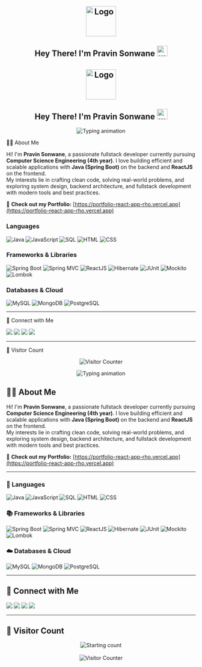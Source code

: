 <h2 align="center">
  <img align="center" height="80px" src="https://user-images.githubusercontent.com/51513908/150689872-eaa21d9a-7c65-4662-938c-26091c09cd70.svg" alt="Logo" /> 
  <br><br>
  Hey There! I'm Pravin Sonwane <img src="https://media.giphy.com/media/hvRJCLFzcasrR4ia7z/giphy.gif" width="28" alt="wave"/>
</h2><h2 align="center">
  <img align="center" height="80px" src="https://user-images.githubusercontent.com/51513908/150689872-eaa21d9a-7c65-4662-938c-26091c09cd70.svg" alt="Logo" /> 
  <br><br>
  Hey There! I'm Pravin Sonwane <img src="https://media.giphy.com/media/hvRJCLFzcasrR4ia7z/giphy.gif" width="28" alt="wave"/>
</h2>

<p align="center">
  <img src="https://readme-typing-svg.herokuapp.com?color=%2336BCF7&size=48&center=true&width=600&height=100&lines=Java+Developer;Spring+Boot+Enthusiast;Fullstack+Engineer;React+Developer;Problem+Solver;Clean+Code+Advocate" alt="Typing animation" />
</p>

👨‍💻 About Me

Hi! I'm **Pravin Sonwane**, a passionate fullstack developer currently pursuing **Computer Science Engineering (4th year)**. I love building efficient and scalable applications with **Java (Spring Boot)** on the backend and **ReactJS** on the frontend.  
My interests lie in crafting clean code, solving real-world problems, and exploring system design, backend architecture, and fullstack development with modern tools and best practices.

🔗 **Check out my Portfolio:** [https://portfolio-react-app-rho.vercel.app](https://portfolio-react-app-rho.vercel.app)

### Languages

<p>
  <img alt="Java" src="https://img.shields.io/badge/Java-007396.svg?logo=java&logoColor=white" />
  <img alt="JavaScript" src="https://img.shields.io/badge/JavaScript-F7DF1E.svg?logo=javascript&logoColor=black" />
  <img alt="SQL" src="https://custom-icon-badges.herokuapp.com/badge/SQL-025E8C.svg?logo=database&logoColor=white" />
  <img alt="HTML" src="https://img.shields.io/badge/HTML-E34F26.svg?logo=html5&logoColor=white" />
  <img alt="CSS" src="https://img.shields.io/badge/CSS-1572B6.svg?logo=css3&logoColor=white" />
</p>

### Frameworks & Libraries

<p>
  <img alt="Spring Boot" src="https://img.shields.io/badge/Spring%20Boot-6DB33F.svg?logo=spring-boot&logoColor=white" />
  <img alt="Spring MVC" src="https://img.shields.io/badge/Spring%20MVC-6DB33F.svg?logo=spring&logoColor=white" />
  <img alt="ReactJS" src="https://img.shields.io/badge/React-61DAFB.svg?logo=react&logoColor=black" />
  <img alt="Hibernate" src="https://img.shields.io/badge/Hibernate-59666C.svg?logo=hibernate&logoColor=white" />
  <img alt="JUnit" src="https://img.shields.io/badge/JUnit-25A162.svg?logo=junit5&logoColor=white" />
  <img alt="Mockito" src="https://img.shields.io/badge/Mockito-4CAF50.svg?logo=java&logoColor=white" />
  <img alt="Lombok" src="https://img.shields.io/badge/Lombok-ED1C24.svg?logo=lombok&logoColor=white" />
</p>

### Databases & Cloud

<p>
  <img alt="MySQL" src="https://img.shields.io/badge/MySQL-00f.svg?logo=mysql&logoColor=white" />
  <img alt="MongoDB" src="https://img.shields.io/badge/MongoDB-47A248.svg?logo=mongodb&logoColor=white" />
  <img alt="PostgreSQL" src="https://img.shields.io/badge/PostgreSQL-336791.svg?logo=postgresql&logoColor=white" />
</p>

---

🔗 Connect with Me

<p>
  <a href="https://github.com/Pravin-Sonwane-2004" target="_blank"><img src="https://img.shields.io/badge/GitHub-Pravin--Sonwane--2004-black?style=for-the-badge&logo=github" /></a>
  <a href="https://www.linkedin.com/in/pravin-sonwane-079a621ba?utm_source=share&utm_campaign=share_via&utm_content=profile&utm_medium=android_app" target="_blank"><img src="https://img.shields.io/badge/LinkedIn-pravin--sonwane-blue?style=for-the-badge&logo=linkedin" /></a>
  <a href="mailto:pravinson222@gmail.com"><img src="https://img.shields.io/badge/Gmail-pravinson222@gmail.com-D14836?style=for-the-badge&logo=gmail&logoColor=white" /></a>
  <a href="https://portfolio-react-app-rho.vercel.app/" target="_blank"><img src="https://img.shields.io/badge/Portfolio-Visit%20My%20Site-brightgreen?style=for-the-badge&logo=vercel" /></a>
</p>

---

👀 Visitor Count

<p align="center">
  <img src="https://profile-counter.glitch.me/Pravin-Sonwane-2004/count.svg" alt="Visitor Counter" />
</p>


<p align="center">
  <img src="https://readme-typing-svg.herokuapp.com?color=%2336BCF7&size=48&center=true&width=600&height=100&lines=Java+Developer;Spring+Boot+Enthusiast;Fullstack+Engineer;React+Developer;Problem+Solver;Clean+Code+Advocate" alt="Typing animation" />
</p>

## 👨‍💻 About Me

Hi! I'm **Pravin Sonwane**, a passionate fullstack developer currently pursuing **Computer Science Engineering (4th year)**. I love building efficient and scalable applications with **Java (Spring Boot)** on the backend and **ReactJS** on the frontend.  
My interests lie in crafting clean code, solving real-world problems, and exploring system design, backend architecture, and fullstack development with modern tools and best practices.

🔗 **Check out my Portfolio:** [https://portfolio-react-app-rho.vercel.app](https://portfolio-react-app-rho.vercel.app)

---

### 🧠 Languages

<p>
  <img alt="Java" src="https://img.shields.io/badge/Java-007396.svg?logo=java&logoColor=white" />
  <img alt="JavaScript" src="https://img.shields.io/badge/JavaScript-F7DF1E.svg?logo=javascript&logoColor=black" />
  <img alt="SQL" src="https://custom-icon-badges.herokuapp.com/badge/SQL-025E8C.svg?logo=database&logoColor=white" />
  <img alt="HTML" src="https://img.shields.io/badge/HTML-E34F26.svg?logo=html5&logoColor=white" />
  <img alt="CSS" src="https://img.shields.io/badge/CSS-1572B6.svg?logo=css3&logoColor=white" />
</p>

### 📚 Frameworks & Libraries

<p>
  <img alt="Spring Boot" src="https://img.shields.io/badge/Spring%20Boot-6DB33F.svg?logo=spring-boot&logoColor=white" />
  <img alt="Spring MVC" src="https://img.shields.io/badge/Spring%20MVC-6DB33F.svg?logo=spring&logoColor=white" />
  <img alt="ReactJS" src="https://img.shields.io/badge/React-61DAFB.svg?logo=react&logoColor=black" />
  <img alt="Hibernate" src="https://img.shields.io/badge/Hibernate-59666C.svg?logo=hibernate&logoColor=white" />
  <img alt="JUnit" src="https://img.shields.io/badge/JUnit-25A162.svg?logo=junit5&logoColor=white" />
  <img alt="Mockito" src="https://img.shields.io/badge/Mockito-4CAF50.svg?logo=java&logoColor=white" />
  <img alt="Lombok" src="https://img.shields.io/badge/Lombok-ED1C24.svg?logo=lombok&logoColor=white" />
</p>

### ☁️ Databases & Cloud

<p>
  <img alt="MySQL" src="https://img.shields.io/badge/MySQL-00f.svg?logo=mysql&logoColor=white" />
  <img alt="MongoDB" src="https://img.shields.io/badge/MongoDB-47A248.svg?logo=mongodb&logoColor=white" />
  <img alt="PostgreSQL" src="https://img.shields.io/badge/PostgreSQL-336791.svg?logo=postgresql&logoColor=white" />
</p>

---

## 🔗 Connect with Me

<p>
  <a href="https://github.com/Pravin-Sonwane-2004" target="_blank"><img src="https://img.shields.io/badge/GitHub-Pravin--Sonwane--2004-black?style=for-the-badge&logo=github" /></a>
  <a href="https://www.linkedin.com/in/pravin-sonwane-079a621ba" target="_blank"><img src="https://img.shields.io/badge/LinkedIn-pravin--sonwane-blue?style=for-the-badge&logo=linkedin" /></a>
  <a href="mailto:pravinson222@gmail.com"><img src="https://img.shields.io/badge/Gmail-pravinson222@gmail.com-D14836?style=for-the-badge&logo=gmail&logoColor=white" /></a>
  <a href="https://portfolio-react-app-rho.vercel.app/" target="_blank"><img src="https://img.shields.io/badge/Portfolio-Visit%20My%20Site-brightgreen?style=for-the-badge&logo=vercel" /></a>
</p>

---

## 👀 Visitor Count

<p align="center">
  <img src="https://img.shields.io/badge/Started%20from-309+-blue?style=for-the-badge&logo=github" alt="Starting count" /><br><br>
  <img src="https://profile-counter.glitch.me/Pravin-Sonwane-2004/count.svg" alt="Visitor Counter" />
</p>
